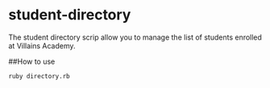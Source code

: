 # student-directory

The student directory scrip allow you to manage the list of students
enrolled at Villains Academy.

##How to use

```shell
ruby directory.rb
```
